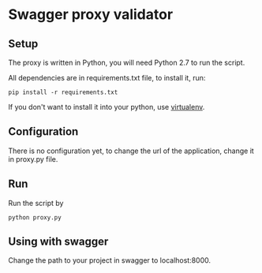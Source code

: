 Swagger proxy validator
=======================

Setup
-----

The proxy is written in Python, you will need Python 2.7 to run the script.

All dependencies are in requirements.txt file, to install it, run:

    pip install -r requirements.txt

If you don't want to install it into your python, use [virtualenv](http://docs.python-guide.org/en/latest/dev/virtualenvs/).

Configuration
-------------

There is no configuration yet, to change the url of the application, change it in proxy.py file.

Run
---

Run the script by

    python proxy.py

Using with swagger
------------------

Change the path to your project in swagger to localhost:8000.
